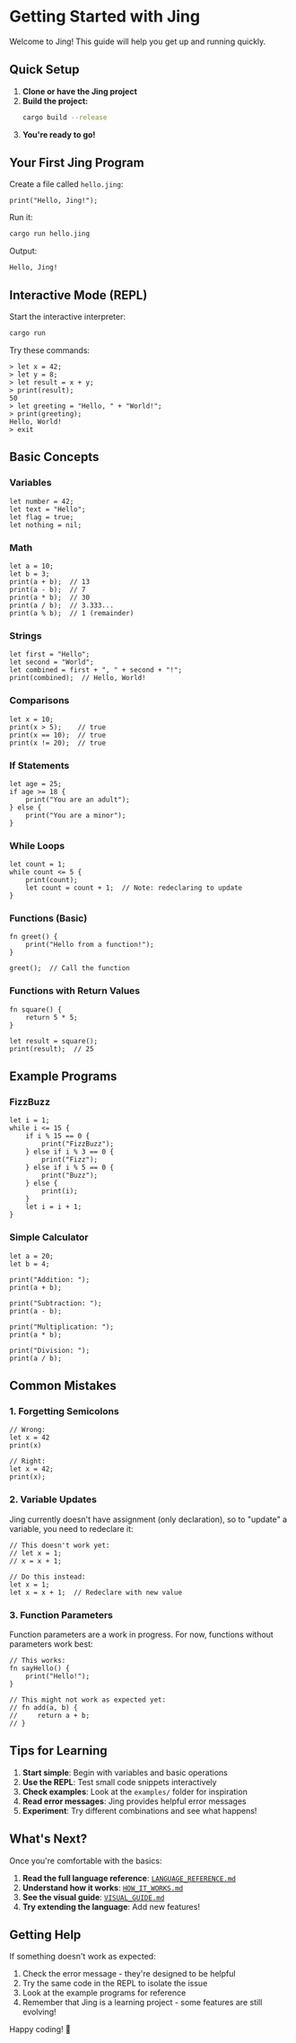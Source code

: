 # Getting Started with Jing

Welcome to Jing! This guide will help you get up and running quickly.

## Quick Setup

1. **Clone or have the Jing project**
2. **Build the project:**
   ```bash
   cargo build --release
   ```
3. **You're ready to go!**

## Your First Jing Program

Create a file called `hello.jing`:

```jing
print("Hello, Jing!");
```

Run it:
```bash
cargo run hello.jing
```

Output:
```
Hello, Jing!
```

## Interactive Mode (REPL)

Start the interactive interpreter:
```bash
cargo run
```

Try these commands:
```
> let x = 42;
> let y = 8;
> let result = x + y;
> print(result);
50
> let greeting = "Hello, " + "World!";
> print(greeting);
Hello, World!
> exit
```

## Basic Concepts

### Variables
```jing
let number = 42;
let text = "Hello";
let flag = true;
let nothing = nil;
```

### Math
```jing
let a = 10;
let b = 3;
print(a + b);  // 13
print(a - b);  // 7
print(a * b);  // 30
print(a / b);  // 3.333...
print(a % b);  // 1 (remainder)
```

### Strings
```jing
let first = "Hello";
let second = "World";
let combined = first + ", " + second + "!";
print(combined);  // Hello, World!
```

### Comparisons
```jing
let x = 10;
print(x > 5);    // true
print(x == 10);  // true
print(x != 20);  // true
```

### If Statements
```jing
let age = 25;
if age >= 18 {
    print("You are an adult");
} else {
    print("You are a minor");
}
```

### While Loops
```jing
let count = 1;
while count <= 5 {
    print(count);
    let count = count + 1;  // Note: redeclaring to update
}
```

### Functions (Basic)
```jing
fn greet() {
    print("Hello from a function!");
}

greet();  // Call the function
```

### Functions with Return Values
```jing
fn square() {
    return 5 * 5;
}

let result = square();
print(result);  // 25
```

## Example Programs

### FizzBuzz
```jing
let i = 1;
while i <= 15 {
    if i % 15 == 0 {
        print("FizzBuzz");
    } else if i % 3 == 0 {
        print("Fizz");
    } else if i % 5 == 0 {
        print("Buzz");
    } else {
        print(i);
    }
    let i = i + 1;
}
```

### Simple Calculator
```jing
let a = 20;
let b = 4;

print("Addition: ");
print(a + b);

print("Subtraction: ");
print(a - b);

print("Multiplication: ");
print(a * b);

print("Division: ");
print(a / b);
```

## Common Mistakes

### 1. Forgetting Semicolons
```jing
// Wrong:
let x = 42
print(x)

// Right:
let x = 42;
print(x);
```

### 2. Variable Updates
Jing currently doesn't have assignment (only declaration), so to "update" a variable, you need to redeclare it:

```jing
// This doesn't work yet:
// let x = 1;
// x = x + 1;

// Do this instead:
let x = 1;
let x = x + 1;  // Redeclare with new value
```

### 3. Function Parameters
Function parameters are a work in progress. For now, functions without parameters work best:

```jing
// This works:
fn sayHello() {
    print("Hello!");
}

// This might not work as expected yet:
// fn add(a, b) {
//     return a + b;
// }
```

## Tips for Learning

1. **Start simple**: Begin with variables and basic operations
2. **Use the REPL**: Test small code snippets interactively
3. **Check examples**: Look at the `examples/` folder for inspiration
4. **Read error messages**: Jing provides helpful error messages
5. **Experiment**: Try different combinations and see what happens!

## What's Next?

Once you're comfortable with the basics:

1. **Read the full language reference**: [`LANGUAGE_REFERENCE.md`](LANGUAGE_REFERENCE.md)
2. **Understand how it works**: [`HOW_IT_WORKS.md`](HOW_IT_WORKS.md)
3. **See the visual guide**: [`VISUAL_GUIDE.md`](VISUAL_GUIDE.md)
4. **Try extending the language**: Add new features!

## Getting Help

If something doesn't work as expected:

1. Check the error message - they're designed to be helpful
2. Try the same code in the REPL to isolate the issue
3. Look at the example programs for reference
4. Remember that Jing is a learning project - some features are still evolving!

Happy coding! 🎉
